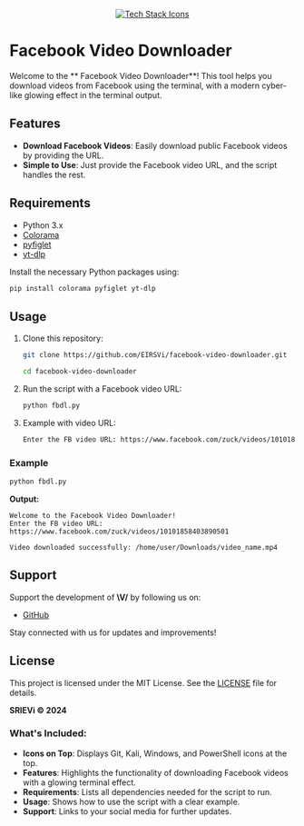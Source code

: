 
<p align="center">
    <a href="#">
        <img src="https://skillicons.dev/icons?i=git,kali,windows,powershell" alt="Tech Stack Icons" />
    </a>
</p>

#   Facebook Video Downloader

Welcome to the ** Facebook Video Downloader**! This tool helps you download videos from Facebook using the terminal, with a modern cyber-like glowing effect in the terminal output.

## Features
- **Download Facebook Videos**: Easily download public Facebook videos by providing the URL.
- **Simple to Use**: Just provide the Facebook video URL, and the script handles the rest.

## Requirements
- Python 3.x
- [Colorama](https://pypi.org/project/colorama/)
- [pyfiglet](https://pypi.org/project/pyfiglet/)
- [yt-dlp](https://github.com/yt-dlp/yt-dlp)

Install the necessary Python packages using:
```bash
pip install colorama pyfiglet yt-dlp
```

## Usage

1. Clone this repository:
    ```bash
    git clone https://github.com/EIRSVi/facebook-video-downloader.git
    
    cd facebook-video-downloader
    ```

2. Run the script with a Facebook video URL:
    ```bash
    python fbdl.py
    ```

3. Example with video URL:
    ```bash
    Enter the FB video URL: https://www.facebook.com/zuck/videos/10101858403890501
    ```

### Example
```bash
python fbdl.py
```
**Output:**
```
Welcome to the Facebook Video Downloader!
Enter the FB video URL: https://www.facebook.com/zuck/videos/10101858403890501

Video downloaded successfully: /home/user/Downloads/video_name.mp4
```

## Support

Support the development of **\V/** by following us on:
- [GitHub](https://github.com/EIRSVi)

Stay connected with us for updates and improvements!

## License
This project is licensed under the MIT License. See the [LICENSE](LICENSE) file for details.


**SRIEVi © 2024**


### What's Included:
- **Icons on Top**: Displays Git, Kali, Windows, and PowerShell icons at the top.
- **Features**: Highlights the functionality of downloading Facebook videos with a glowing terminal effect.
- **Requirements**: Lists all dependencies needed for the script to run.
- **Usage**: Shows how to use the script with a clear example.
- **Support**: Links to your social media for further updates.
